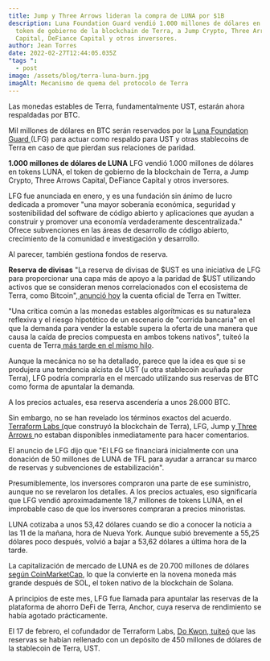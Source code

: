 ```yaml
---
title: Jump y Three Arrows lideran la compra de LUNA por $1B
description: Luna Foundation Guard vendió 1.000 millones de dólares en LUNA, el
  token de gobierno de la blockchain de Terra, a Jump Crypto, Three Arrows
  Capital, DeFiance Capital y otros inversores.
author: Jean Torres
date: 2022-02-27T12:44:05.035Z
"tags ":
  - post
image: /assets/blog/terra-luna-burn.jpg
imagAlt: Mecanismo de quema del protocolo de Terra
---
```

Las monedas estables  de Terra, fundamentalmente UST, estarán ahora respaldadas por BTC.

Mil millones de dólares en BTC serán reservados por la [Luna Foundation Guard ](https://lfg.org/missionandvision/)(LFG) para actuar como respaldo para UST y otras stablecoins de Terra en caso de que pierdan sus relaciones de paridad.

**1.000 millones de dólares de LUNA**
LFG vendió 1.000 millones de dólares en tokens LUNA, el token de gobierno de la blockchain de Terra, a Jump Crypto, Three Arrows Capital, DeFiance Capital y otros inversores. 

LFG fue anunciada en enero, y es una fundación sin ánimo de lucro dedicada a promover "una mayor soberanía económica, seguridad y sostenibilidad del software de código abierto y aplicaciones que ayudan a construir y promover una economía verdaderamente descentralizada." Ofrece subvenciones en las áreas de desarrollo de código abierto, crecimiento de la comunidad e investigación y desarrollo.

Al parecer, también gestiona fondos de reserva. 

**Reserva de divisas**
"La reserva de divisas de $UST es una iniciativa de LFG para proporcionar una capa más de apoyo a la paridad de $UST utilizando activos que se consideran menos correlacionados con el ecosistema de Terra, como Bitcoin",[ anunció hoy](https://twitter.com/terra_money/status/1496162893334827014) la cuenta oficial de Terra en Twitter.

"Una crítica común a las monedas estables algorítmicas es su naturaleza reflexiva y el riesgo hipotético de un escenario de "corrida bancaria" en el que la demanda para vender la estable supera la oferta de una manera que causa la caída de precios compuesta en ambos tokens nativos", tuiteó la cuenta de Terra[ más tarde en el mismo hilo](https://twitter.com/terra_money/status/1496162891413737483). 

Aunque la mecánica no se ha detallado, parece que la idea es que si se produjera una tendencia alcista de UST (u otra stablecoin acuñada por Terra), LFG podría comprarla en el mercado utilizando sus reservas de BTC como forma de apuntalar la demanda.

A los precios actuales, esa reserva ascendería a unos 26.000 BTC.

Sin embargo, no se han revelado los términos exactos del acuerdo. [Terraform Labs (](https://www.terra.money/)que construyó la blockchain de Terra), LFG, Jump y[ Three Arrows ](https://www.threearrowscap.com/select-investments/)no estaban disponibles inmediatamente para hacer comentarios. 

El anuncio de LFG dijo que "El LFG se financiará inicialmente con una donación de 50 millones de LUNA de TFL para ayudar a arrancar su marco de reservas y subvenciones de estabilización".

Presumiblemente, los inversores compraron una parte de ese suministro, aunque no se revelaron los detalles. A los precios actuales, eso significaría que LFG vendió aproximadamente 18,7 millones de tokens LUNA, en el improbable caso de que los inversores compraran a precios minoristas.

LUNA cotizaba a unos 53,42 dólares cuando se dio a conocer la noticia a las 11 de la mañana, hora de Nueva York. Aunque subió brevemente a 55,25 dólares poco después, volvió a bajar a 53,62 dólares a última hora de la tarde. 

La capitalización de mercado de LUNA es de 20.700 millones de dólares [según CoinMarketCap](https://coinmarketcap.com/currencies/terra-luna/), lo que la convierte en la novena moneda más grande después de SOL, el token nativo de la blockchain de Solana. 

A principios de este mes, LFG fue llamada para apuntalar las reservas de la plataforma de ahorro DeFi de Terra, Anchor, cuya reserva de rendimiento se había agotado prácticamente. 

El 17 de febrero, el cofundador de Terraform Labs, [Do Kwon, tuiteó](https://twitter.com/stablekwon/status/1494470634042060800) que las reservas se habían rellenado con un depósito de 450 millones de dólares de la stablecoin de Terra, UST.
